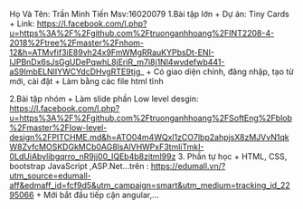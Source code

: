Họ Và Tên: Trần Minh Tiến
 Msv:16020079
1.Bài tập lớn
	+ Dự án: Tiny Cards
	+ Link: https://l.facebook.com/l.php?u=https%3A%2F%2Fgithub.com%2Ftruonganhhoang%2FINT2208-4-2018%2Ftree%2Fmaster%2Fnhom-12&h=ATMvfif3iE89vh24x9FmWMgRRauKYPbsDt-ENI-IJPBnDx6sJsGgUDePqwhL8jEriR_m7i8j1Nl4wvdefwb441-aS9ImbELNlIYWCYdcDHvgRTE9tjg_
	+ Có giao diện chính, đăng nhập, tạo từ mới, cài đặt
	+ Làm bằng các file html tĩnh

2.Bài tập nhóm
	+ Làm slide phần Low level desgin: https://l.facebook.com/l.php?u=https%3A%2F%2Fgithub.com%2Ftruonganhhoang%2FSoftEng%2Fblob%2Fmaster%2Flow-level-design%2FPITCHME.md&h=ATO04m4WQxl1zCO7lbp2ahpjsX8zMJVvN1qkW8ZvfcMOSKDGkMCb0AG8lsAlVHWPxF3tmliTmkI-0LdUiAbylibgqrro_nR9jj00_IQEb4b8zitml99z
3. Phần tự học
	+ HTML, CSS, bootstrap JavaScript ,ASP.Net...trên : https://edumall.vn/?utm_source=edumall-aff&edmaff_id=fcf9d5&utm_campaign=smart&utm_medium=tracking_id_2295066
	+ Mới bắt đầu tiếp cận angular,...
